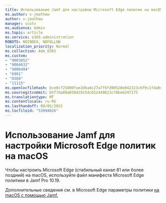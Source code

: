 ```yaml
---
title: Использование Jamf для настройки Microsoft Edge политик на macOS
ms.author: v-jmathew
author: v-jmathew
manager: scotv
ms.audience: Admin
ms.topic: article
ms.service: o365-administration
ROBOTS: NOINDEX, NOFOLLOW
localization_priority: Normal
ms.collection: Adm_O365
ms.custom:
- "9003852"
- "9004632"
- "9006494"
- "6901"
- "8360"
- "11115"
ms.openlocfilehash: bce0cf25800fae2d6adc27a7f6fd90528e042323c6f9c1fda0c4fb6f139d46b9
ms.sourcegitcommit: b5f7da89a650d2915dc652449623c78be6247175
ms.translationtype: MT
ms.contentlocale: ru-RU
ms.lasthandoff: 08/05/2021
ms.locfileid: "53994626"
---
```

# <a name="use-jamf-to-configure-microsoft-edge-policy-settings-on-macos"></a>Использование Jamf для настройки Microsoft Edge политик на macOS

Чтобы настроить Microsoft Edge (стабильный канал 81 или более поздний) на macOS, используйте файл манифеста Microsoft Edge политики в Jamf Pro 10.19.

Дополнительные сведения см. в Microsoft Edge параметры политики [на macOS с помощью Jamf.](https://go.microsoft.com/fwlink/?linkid=2134761)
